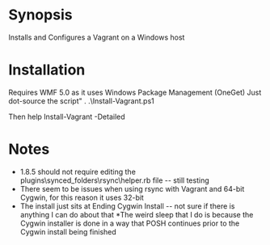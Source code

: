 # Synopsis
Installs and Configures a Vagrant on a Windows host

# Installation
Requires WMF 5.0 as it uses Windows Package Management (OneGet)
Just dot-source the script" . .\Install-Vagrant.ps1

Then help Install-Vagrant -Detailed

# Notes
  * 1.8.5 should not require editing the plugins\synced_folders\rsync\helper.rb file -- still testing
  * There seem to be issues when using rsync with Vagrant and 64-bit Cygwin, for this reason it uses 32-bit
  * The install just sits at Ending Cygwin Install -- not sure if there is anything I can do about that
  *The weird sleep that I do is because the Cygwin installer is done in a way that POSH continues prior to the Cygwin install being finished
  

